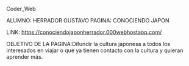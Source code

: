 Coder_Web

ALUMNO: HERRADOR GUSTAVO
PAGINA: CONOCIENDO JAPON

LINK: https://conociendojaponherrador.000webhostapp.com/

OBJETIVO DE LA PAGINA:Difundir la cultura japonesa a todos los interesados en viajar o que ya tienen contacto con la cultura y quieran aprender más.
